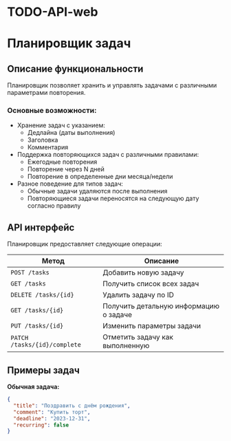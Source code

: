 # TODO-API-web
# Планировщик задач

## Описание функциональности

Планировщик позволяет хранить и управлять задачами с различными параметрами повторения.

### Основные возможности:
- Хранение задач с указанием:
  - Дедлайна (даты выполнения)
  - Заголовка
  - Комментария
- Поддержка повторяющихся задач с различными правилами:
  - Ежегодные повторения
  - Повторение через N дней
  - Повторение в определенные дни месяца/недели
- Разное поведение для типов задач:
  - Обычные задачи удаляются после выполнения
  - Повторяющиеся задачи переносятся на следующую дату согласно правилу

## API интерфейс

Планировщик предоставляет следующие операции:

| Метод | Описание |
|-------|----------|
| `POST /tasks` | Добавить новую задачу |
| `GET /tasks` | Получить список всех задач |
| `DELETE /tasks/{id}` | Удалить задачу по ID |
| `GET /tasks/{id}` | Получить детальную информацию о задаче |
| `PUT /tasks/{id}` | Изменить параметры задачи |
| `PATCH /tasks/{id}/complete` | Отметить задачу как выполненную |

## Примеры задач

**Обычная задача:**
```json
{
  "title": "Поздравить с днём рождения",
  "comment": "Купить торт",
  "deadline": "2023-12-31",
  "recurring": false
}
